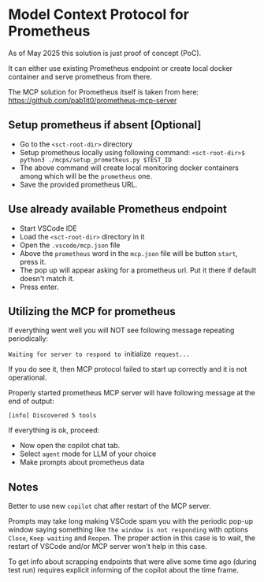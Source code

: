 # Model Context Protocol for Prometheus

As of May 2025 this solution is just proof of concept (PoC).

It can either use existing Prometheus endpoint
or create local docker container and serve prometheus from there.

The MCP solution for Prometheus itself is taken from here: https://github.com/pab1it0/prometheus-mcp-server

## Setup prometheus if absent [Optional]

- Go to the `<sct-root-dir>` directory
- Setup prometheus locally using following command:
  ```<sct-root-dir>$ python3 ./mcps/setup_prometheus.py $TEST_ID```
- The above command will create local monitoring docker containers among which will be the `prometheus` one.
- Save the provided prometheus URL.

## Use already available Prometheus endpoint

- Start VSCode IDE
- Load the `<sct-root-dir>` directory in it
- Open the `.vscode/mcp.json` file
- Above the `prometheus` word in the `mcp.json` file will be button `start`, press it.
- The pop up will appear asking for a prometheus url. Put it there if default doesn't match it.
- Press enter.

## Utilizing the MCP for prometheus

If everything went well you will NOT see following message repeating periodically:

`Waiting for server to respond to `initialize` request...`

If you do see it, then MCP protocol failed to start up correctly and it is not operational.

Properly started prometheus MCP server will have following message at the end of output:

`[info] Discovered 5 tools`

If everything is ok, proceed:

- Now open the copilot chat tab.
- Select `agent` mode for LLM of your choice
- Make prompts about prometheus data

## Notes

Better to use new `copilot` chat after restart of the MCP server.

Prompts may take long making VSCode spam you with the periodic pop-up window
saying something like `The window is not responding` with options `Close`, `Keep waiting` and `Reopen`.
The proper action in this case is to wait, the restart of VSCode and/or MCP server won't help in this case.

To get info about scrapping endpoints that were alive some time ago (during test run) requires
explicit informing of the copilot about the time frame.
